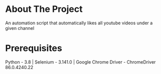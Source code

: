 # About The Project
An automation script that automatically likes all youtube videos under a given channel

# Prerequisites
Python - 3.8 | Selenium - 3.141.0 | Google Chrome Driver - ChromeDriver 86.0.4240.22

